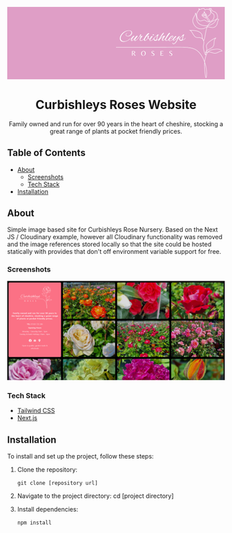 
<div align="center">

![cr-banner](./public/static/images/logo_banner.png)
  <h1>Curbishleys Roses Website</h1>
  
  <p>
    Family owned and run for over 90 years in the heart of cheshire, stocking a great range of plants at pocket friendly prices.
  </p>
</div>


## Table of Contents

- [About](#about)
  * [Screenshots](#screenshots)
  * [Tech Stack](#tech-stack)
- [Installation](#installation)

## About

Simple image based site for Curbishleys Rose Nursery. Based on the Next JS / Cloudinary example, however all Cloudinary functionality was removed and the 
image references stored locally so that the site could be hosted statically with provides that don't off environment variable support for free.

### Screenshots 

![cr-screenshot](./public/static/images/site_screenshot.png)

### Tech Stack

- [Tailwind CSS](https://tailwindcss.com)
- [Next.js](https://nextjs.org)

## Installation

To install and set up the project, follow these steps:

1. Clone the repository: 

    ```
    git clone [repository url]
    ```

2. Navigate to the project directory: cd [project directory]
3. Install dependencies: 
    
    ```
    npm install
    ```
